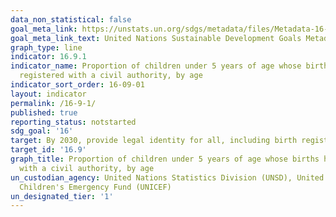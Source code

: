 ```yaml
---
data_non_statistical: false
goal_meta_link: https://unstats.un.org/sdgs/metadata/files/Metadata-16-09-01.pdf
goal_meta_link_text: United Nations Sustainable Development Goals Metadata (pdf 1361kB)
graph_type: line
indicator: 16.9.1
indicator_name: Proportion of children under 5 years of age whose births have been
  registered with a civil authority, by age
indicator_sort_order: 16-09-01
layout: indicator
permalink: /16-9-1/
published: true
reporting_status: notstarted
sdg_goal: '16'
target: By 2030, provide legal identity for all, including birth registration
target_id: '16.9'
graph_title: Proportion of children under 5 years of age whose births have been registered
  with a civil authority, by age
un_custodian_agency: United Nations Statistics Division (UNSD), United Nations International
  Children's Emergency Fund (UNICEF)
un_designated_tier: '1'
---
```

